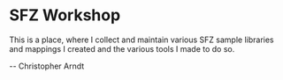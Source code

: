 #  SFZ Workshop

This is a place, where I collect and maintain various SFZ sample libraries
and mappings I created and the various tools I made to do so.

--  Christopher Arndt
